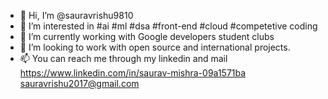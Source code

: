 


- 👋 Hi, I’m @sauravrishu9810
- 👀 I’m interested in #ai #ml #dsa #front-end #cloud #competetive coding
- 🌱 I’m currently working with Google developers student clubs 
- 💞️ I’m looking to work with open source and international projects.
- 📫 You can reach me through my linkedin and mail 
    https://www.linkedin.com/in/saurav-mishra-09a1571ba
    sauravrishu2017@gmail.com

<!---
sauravrishu9810/sauravrishu9810 is a ✨ special ✨ repository because its `README.md` (this file) appears on your GitHub profile.
You can click the Preview link to take a look at your changes.
--->
